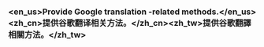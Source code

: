 ### <en_us>Provide Google translation -related methods.</en_us><zh_cn>提供谷歌翻译相关方法。</zh_cn><zh_tw>提供谷歌翻譯相關方法。</zh_tw>